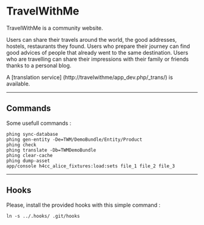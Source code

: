 TravelWithMe
============

TravelWithMe is a community website.

Users can share their travels around the world, the good addresses, hostels, restaurants they found.
Users who prepare their journey can find good advices of people that already went to the same destination.
Users who are travelling can share their impressions with their family or friends thanks to a personal blog.

A [translation service] (http://travelwithme/app_dev.php/_trans/) is available.

---

Commands
--------

Some usefull commands :

    phing sync-database
    phing gen-entity -De=TWM/DemoBundle/Entity/Product
    phing check
    phing translate -Db=TWMDemoBundle
    phing clear-cache
    phing dump-asset
    app/console h4cc_alice_fixtures:load:sets file_1 file_2 file_3

---

Hooks
-----

Please, install the provided hooks with this simple command :

    ln -s ../.hooks/ .git/hooks
